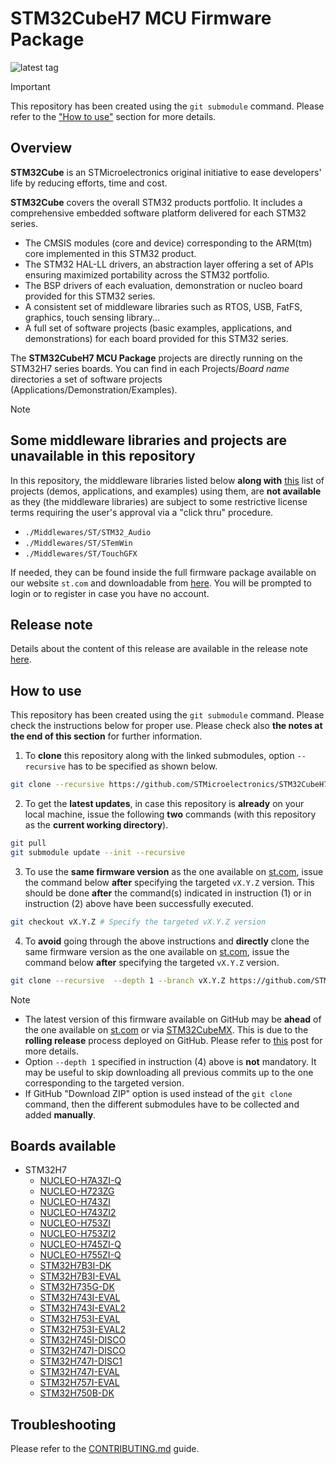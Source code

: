 # STM32CubeH7 MCU Firmware Package

![latest tag](https://img.shields.io/github/v/tag/STMicroelectronics/STM32CubeH7.svg?color=brightgreen)

> [!IMPORTANT]
> This repository has been created using the `git submodule` command. Please refer to the ["How to use"](README.md#how-to-use) section for more details.

## Overview

**STM32Cube** is an STMicroelectronics original initiative to ease developers' life by reducing efforts, time and cost.

**STM32Cube** covers the overall STM32 products portfolio. It includes a comprehensive embedded software platform delivered for each STM32 series.
   * The CMSIS modules (core and device) corresponding to the ARM(tm) core implemented in this STM32 product.
   * The STM32 HAL-LL drivers, an abstraction layer offering a set of APIs ensuring maximized portability across the STM32 portfolio.
   * The BSP drivers of each evaluation, demonstration or nucleo board provided for this STM32 series.
   * A consistent set of middleware libraries such as RTOS, USB, FatFS, graphics, touch sensing library...
   * A full set of software projects (basic examples, applications, and demonstrations) for each board provided for this STM32 series.

The **STM32CubeH7 MCU Package** projects are directly running on the STM32H7 series boards. You can find in each Projects/*Board name* directories a set of software projects (Applications/Demonstration/Examples).

> [!NOTE]
> ## Some middleware libraries and projects are unavailable in this repository
> 
> In this repository, the middleware libraries listed below **along with** [this](Projects/README.md#list-of-unavailable-projects) list of projects (demos, applications, and examples) using them, are **not available** as they (the middleware libraries) are subject to some restrictive license terms requiring the user's approval via a "click thru" procedure.
> * `./Middlewares/ST/STM32_Audio`
> * `./Middlewares/ST/STemWin`
> * `./Middlewares/ST/TouchGFX`
> 
> If needed, they can be found inside the full firmware package available on our website `st.com` and downloadable from [here](https://www.st.com/en/embedded-software/stm32cubeh7.html#get-software). You will be prompted to login or to register in case you have no account.

## Release note

Details about the content of this release are available in the release note [here](https://htmlpreview.github.io/?https://github.com/STMicroelectronics/STM32CubeH7/blob/master/Release_Notes.html).

## How to use

This repository has been created using the `git submodule` command. Please check the instructions below for proper use. Please check also **the notes at the end of this section** for further information.

1. To **clone** this repository along with the linked submodules, option `--recursive` has to be specified as shown below.

```bash
git clone --recursive https://github.com/STMicroelectronics/STM32CubeH7.git
```

2. To get the **latest updates**, in case this repository is **already** on your local machine, issue the following **two** commands (with this repository as the **current working directory**).

```bash
git pull
git submodule update --init --recursive
```

3. To use the **same firmware version** as the one available on [st.com](https://www.st.com/en/microcontrollers-microprocessors/stm32-32-bit-arm-cortex-mcus.html), issue the command below **after** specifying the targeted `vX.Y.Z` version. This should be done **after** the command(s) indicated in instruction (1) or in instruction (2) above have been successfully executed.

```bash
git checkout vX.Y.Z # Specify the targeted vX.Y.Z version
```

4. To **avoid** going through the above instructions and **directly** clone the same firmware version as the one available on [st.com](https://www.st.com/en/microcontrollers-microprocessors/stm32-32-bit-arm-cortex-mcus.html), issue the command below **after** specifying the targeted `vX.Y.Z` version.

```bash
git clone --recursive  --depth 1 --branch vX.Y.Z https://github.com/STMicroelectronics/STM32CubeH7.git
```

> [!NOTE]
> * The latest version of this firmware available on GitHub may be **ahead** of the one available on [st.com](https://www.st.com/en/microcontrollers-microprocessors/stm32-32-bit-arm-cortex-mcus.html) or via [STM32CubeMX](https://www.st.com/en/development-tools/stm32cubemx.html). This is due to the **rolling release** process deployed on GitHub. Please refer to [this](https://github.com/STMicroelectronics/STM32Cube_MCU_Overall_Offer/discussions/21) post for more details.
> * Option `--depth 1` specified in instruction (4) above is **not** mandatory. It may be useful to skip downloading all previous commits up to the one corresponding to the targeted version.
> * If GitHub "Download ZIP" option is used instead of the `git clone` command, then the different submodules have to be collected and added **manually**.

## Boards available

  * STM32H7
    * [NUCLEO-H7A3ZI-Q](https://www.st.com/en/product/nucleo-h7a3zi-q.html)
    * [NUCLEO-H723ZG](https://www.st.com/en/product/nucleo-h723zg.html)
    * [NUCLEO-H743ZI](https://www.st.com/en/product/nucleo-h743zi.html)
    * [NUCLEO-H743ZI2](https://www.st.com/en/product/nucleo-h743zi.html)
    * [NUCLEO-H753ZI](https://www.st.com/en/product/nucleo-h753zi.html)
    * [NUCLEO-H753ZI2](https://www.st.com/en/product/nucleo-h753zi.html)
    * [NUCLEO-H745ZI-Q](https://www.st.com/en/product/nucleo-h745zi-q.html)
    * [NUCLEO-H755ZI-Q](https://www.st.com/en/product/nucleo-h755zi-q.html)
    * [STM32H7B3I-DK](https://www.st.com/en/product/stm32h7b3i-dk.html)
    * [STM32H7B3I-EVAL](https://www.st.com/en/product/stm32h7b3i-eval.html)
    * [STM32H735G-DK](https://www.st.com/en/product/stm32h735g-dk.html)
    * [STM32H743I-EVAL](https://www.st.com/en/product/stm32h743i-eval.html)
    * [STM32H743I-EVAL2](https://www.st.com/en/product/stm32h743i-eval.html)
    * [STM32H753I-EVAL](https://www.st.com/en/product/stm32h753i-eval.html)
    * [STM32H753I-EVAL2](https://www.st.com/en/product/stm32h753i-eval.html)
    * [STM32H745I-DISCO](https://www.st.com/en/product/stm32h745i-disco.html)
    * [STM32H747I-DISCO](https://www.st.com/en/product/stm32h747i-disco.html)
    * [STM32H747I-DISC1](https://www.st.com/en/product/stm32h747i-disco.html)
    * [STM32H747I-EVAL](https://www.st.com/en/product/stm32h747i-eval.html)
    * [STM32H757I-EVAL](https://www.st.com/en/product/stm32h757i-eval.html)
    * [STM32H750B-DK](https://www.st.com/en/product/stm32h750b-dk.html)

## Troubleshooting

Please refer to the [CONTRIBUTING.md](CONTRIBUTING.md) guide.

